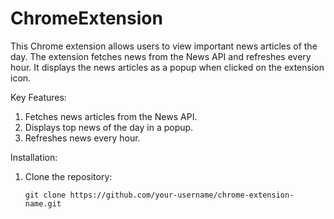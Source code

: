 # ChromeExtension
This Chrome extension allows users to view important news articles of the day. The extension fetches news from the News API and refreshes every hour. It displays the news articles as a popup when clicked on the extension icon.

Key Features:
1. Fetches news articles from the News API.
2. Displays top news of the day in a popup.
3. Refreshes news every hour.

Installation:
1. Clone the repository:
   ```shell
   git clone https://github.com/your-username/chrome-extension-name.git
